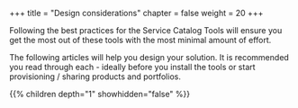 +++
title = "Design considerations"
chapter = false
weight = 20
+++

Following the best practices for the Service Catalog Tools will ensure you get the most out of these tools with the most
minimal amount of effort.

The following articles will help you design your solution.  It is recommended you read through each - ideally before you
install the tools or start provisioning / sharing products and portfolios. 

{{% children depth="1" showhidden="false" %}}